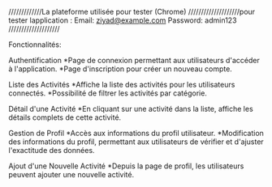 /////////////La plateforme utilisée pour tester 
(Chrome)
////////////////////pour tester lapplication : 
Email: ziyad@example.com
Password: admin123
////////////////////

Fonctionnalités:

Authentification
*Page de connexion permettant aux utilisateurs d'accéder à l'application.
*Page d'inscription pour créer un nouveau compte.

Liste des Activités
*Affiche la liste des activités pour les utilisateurs connectés.
*Possibilité de filtrer les activités par catégorie.

Détail d'une Activité
*En cliquant sur une activité dans la liste, affiche les détails complets de cette activité.

Gestion de Profil
*Accès aux informations du profil utilisateur.
*Modification des informations du profil, permettant aux utilisateurs de vérifier et d'ajuster l'exactitude des données.

Ajout d'une Nouvelle Activité
*Depuis la page de profil, les utilisateurs peuvent ajouter une nouvelle activité.
